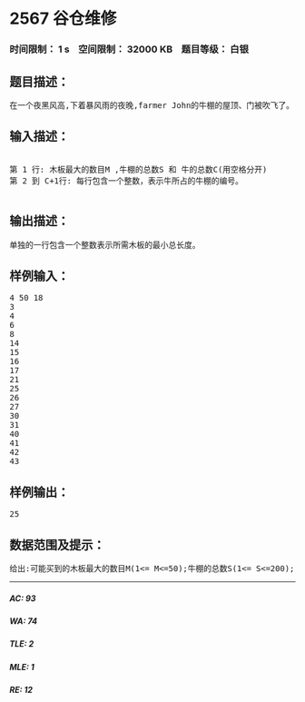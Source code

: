 # 2567 谷仓维修   
### 时间限制： 1 s&nbsp;&nbsp;&nbsp;&nbsp;空间限制： 32000 KB&nbsp;&nbsp;&nbsp;&nbsp;题目等级： 白银  
## 题目描述：  

<pre>
在一个夜黑风高,下着暴风雨的夜晚,farmer John的牛棚的屋顶、门被吹飞了。 好在许多牛正在度假，所以牛棚没有住满。 牛棚一个紧挨着另一个被排成一行，牛就住在里面过夜。 有些牛棚里有牛，有些没有。 所有的牛棚有相同的宽度。 自门遗失以后,farmer John必须尽快在牛棚之前竖立起新的木板。 他的新木材供应商将会供应他任何他想要的长度,但是吝啬的供应商只能提供有限数目的木板。 farmer John想将他购买的木板总长度减到最少，请你帮farmer John算出最少需要多少木板（每个牛棚占一块木板）。
</pre>
  
  
## 输入描述：  

<pre>

第 1 行: 木板最大的数目M ,牛棚的总数S 和 牛的总数C(用空格分开)
第 2 到 C+1行: 每行包含一个整数，表示牛所占的牛棚的编号。

</pre>
  
  
## 输出描述：  

<pre>
单独的一行包含一个整数表示所需木板的最小总长度。
</pre>
  
  
## 样例输入：  

<pre>
4 50 18
3
4
6
8
14
15
16
17
21
25
26
27
30
31
40
41
42
43
</pre>
  
  
## 样例输出：  

<pre>
25
</pre>
  
  
## 数据范围及提示：  

<pre>
给出:可能买到的木板最大的数目M(1<= M<=50);牛棚的总数S(1<= S<=200); 牛棚里牛的总数C(1 <= C <=S);和牛所在的牛棚的编号stall_number(1 <= stall_number <= S),计算拦住所有有牛的牛棚所需木板的最小总长度。 输出所需木板的最小总长度作为答案。
</pre>
  
  
***  

##### AC: 93  
##### WA: 74  
##### TLE: 2  
##### MLE: 1  
##### RE: 12  
